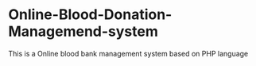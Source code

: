 # Online-Blood-Donation-Managemend-system
This is a Online blood bank management system based on PHP language
